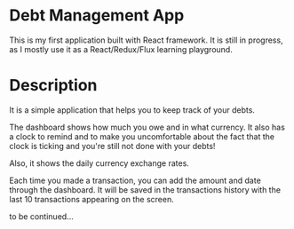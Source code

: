 # Debt Management App 

This is my first application built with React framework. 
It is still in progress, as I mostly use it as a React/Redux/Flux learning playground. 

# Description

It is a simple application that helps you to keep track of your debts. 

The dashboard shows how much you owe and in what currency. 
It also has a clock to remind and to make you uncomfortable about the fact 
that the clock is ticking and you're still not done with your debts! 

Also, it shows the daily currency exchange rates. 

Each time you made a transaction, you can add the amount and date through the dashboard. 
It will be saved in the transactions history with the last 10 transactions appearing on the screen. 



to be continued...
